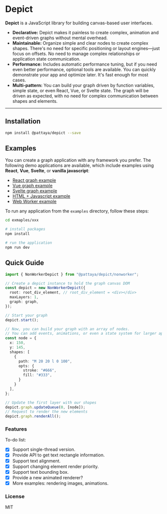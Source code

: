 # Depict

**Depict** is a JavaScript library for building canvas-based user interfaces.

- **Declarative:** Depict makes it painless to create complex, animation and event-driven graphs without mental overhead.
- **Maintainable:** Organize simple and clear nodes to create complex shapes. There's no need for specific positioning or layout engines—just focus on offsets. No need to manage complex relationships or application state communication.
- **Performance:** Includes automatic performance tuning, but if you need even better performance, optional tools are available. You can quickly demonstrate your app and optimize later. It's fast enough for most cases.
- **Multi-pattern:** You can build your graph driven by function variables, simple state, or even React, Vue, or Svelte state. The graph will be driven as expected, with no need for complex communication between shapes and elements.

---

## Installation

```bash
npm install @pattaya/depict --save
```

## Examples
You can create a graph application with any framework you prefer. The following demo applications are available, which include examples using **React**, **Vue**, **Svelte**, or **vanilla javascript**:

- [React graph example](https://github.com/challenai/depict/blob/main/examples/react-graph/README.md)
- [Vue graph example](https://github.com/challenai/depict/blob/main/examples/vue-graph/README.md)
- [Svelte graph example](https://github.com/challenai/depict/blob/main/examples/svelte-graph/README.md)
- [HTML + Javascript example](https://github.com/challenai/depict/blob/main/examples/vanilla/README.md)
- [Web Worker example](https://github.com/challenai/depict/blob/main/examples/vanilla-worker/README.md)

To run any application from the `examples` directory, follow these steps:

```bash
cd exmaples/xxx

# install packages
npm install

# run the application
npm run dev
```

## Quick Guide 

```ts
import { NonWorkerDepict } from "@pattaya/depict/nonworker";

// Create a depict instance to hold the graph canvas DOM
const depict = new NonWorkerDepict({
  root: root_div_element, // root_div_element = <div></div>
  maxLayers: 1,
  graph: graph,
});

// Start your graph
depict.start();

// Now, you can build your graph with an array of nodes. 
// You can add events, animations, or even a state system for larger applications.
const node = {
  x: 150,
  y: 145,
  shapes: [
    {
      path: "M 20 20 l 0 100",
      opts: {
        stroke: "#666",
        fill: "#333",
      }
    }
  ],
};

// Update the first layer with our shapes
depict.graph.updateQueue(0, [node]);
// Request to render the new elements
depict.graph.renderAll();
```

### Features

To-do list:

- [x] Support single-thread version.
- [x] Provide API to get text rectangle information.
- [x] Support text alignment.
- [x] Support changing element render priority.
- [x] Support text bounding box.
- [x] Provide a new animated renderer?
- [x] More examples: rendering images, animations.

### License

MIT
